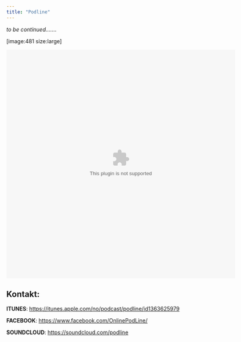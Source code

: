 ```yaml
---
title: "Podline"
---
```


_to be continued......._



[image:481 size:large]





<div>
<embed src="http://www.123spill.no/media/mujaffa_3juni_2003.swf" width="600px" height="600px">
</div>


Kontakt:
------------------
**ITUNES**: https://itunes.apple.com/no/podcast/podline/id1363625979

**FACEBOOK**: https://www.facebook.com/OnlinePodLine/

**SOUNDCLOUD**: https://soundcloud.com/podline